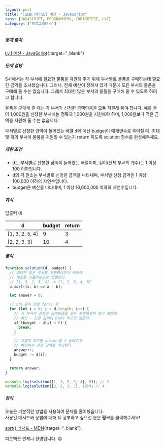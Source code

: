 ```yaml
---
layout: post
title: "[프로그래머스] 예산 - JavaScript"
tags: [JAVASCRIPT, PROGRAMMERS, CODINGTEST, LV1]
category: ["프로그래머스"]
---
```


##### 문제 출처

[Lv.1 예산 - JavaScript](https://programmers.co.kr/learn/courses/30/lessons/12982?language=javascript){:target="\_blank"}

##### 문제 설명

S사에서는 각 부서에 필요한 물품을 지원해 주기 위해 부서별로 물품을 구매하는데 필요한 금액을 조사했습니다. 그러나, 전체 예산이 정해져 있기 때문에 모든 부서의 물품을 구매해 줄 수는 없습니다. 그래서 최대한 많은 부서의 물품을 구매해 줄 수 있도록 하려고 합니다.<br />

물품을 구매해 줄 때는 각 부서가 신청한 금액만큼을 모두 지원해 줘야 합니다. 예를 들어 1,000원을 신청한 부서에는 정확히 1,000원을 지원해야 하며, 1,000원보다 적은 금액을 지원해 줄 수는 없습니다.<br />

부서별로 신청한 금액이 들어있는 배열 d와 예산 budget이 매개변수로 주어질 때, 최대 몇 개의 부서에 물품을 지원할 수 있는지 return 하도록 solution 함수를 완성해주세요.

##### 제한 조건

- d는 부서별로 신청한 금액이 들어있는 배열이며, 길이(전체 부서의 개수)는 1 이상 100 이하입니다.
- d의 각 원소는 부서별로 신청한 금액을 나타내며, 부서별 신청 금액은 1 이상 100,000 이하의 자연수입니다.
- budget은 예산을 나타내며, 1 이상 10,000,000 이하의 자연수입니다.

##### 예시

입출력 예

| d               | budget | return |
| --------------- | ------ | ------ |
| [1, 3, 2, 5, 4] | 9      | 3      |
| [2, 2, 3, 3]    | 10     | 4      |

##### 풀이

```javascript
function solution(d, budget) {
  // 최대한 많은 부서를 지원해야하기 때문에
  // 예산을 오름차순으로 정렬한다.
  // [1, 3, 2, 5, 4] -> [1, 2, 3, 4, 5]
  d.sort((a, b) => a - b);

  let answer = 0;

  // d의 길이 만큼 for() 문
  for (let i = 0; i < d.length; i++) {
    // 각 부서가 신청한 금액만큼을 모두 지원해줘야 하기 때문에
    // 예산 - 신청 금액이 0보다 작으면 멈춘다.
    if (budget - d[i] < 0) {
      break;
    }

    // 그렇지 않으면 answer을 1 늘려주고
    // 예산에서 신청 금액을 삭감한다.
    answer++;
    budget -= d[i];
  }

  return answer;
}

console.log(solution([1, 3, 2, 5, 4], 9)); // 3
console.log(solution([2, 2, 3, 3], 10)); // 4
```

##### 정리

오늘은 기본적인 방법을 사용하여 문제를 풀어봤습니다.<br />
사용된 메서드와 문법에 대해 더 공부하고 싶으신 분은 **링크**를 클릭해주세요!

[sort() 메서드 - MDN](https://developer.mozilla.org/ko/docs/Web/JavaScript/Reference/Global_Objects/Array/sort){:target="\_blank"}<br />

피드백은 언제나 환영입니다. 😊
